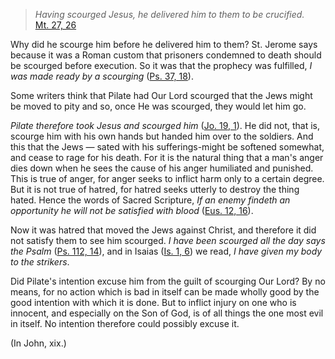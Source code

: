 
> _Having scourged Jesus, he delivered him to them to be crucified._  
[Mt. 27, 26](https://vulgata.online/bible/Mt.27?ed=DR2&vfn=DR2.Mt.27.26:vs)

Why did he scourge him before he delivered him to them? St. Jerome says because it was a Roman custom that prisoners condemned to death should be scourged before execution. So it was that the prophecy was fulfilled, _I was made ready by a scourging_ ([Ps. 37, 18](https://vulgata.online/bible/Ps.37?ed=DR2&vfn=DR2.Ps.37.18:vs)).

Some writers think that Pilate had Our Lord scourged that the Jews might be moved to pity and so, once He was scourged, they would let him go.

_Pilate therefore took Jesus and scourged him_ ([Jo. 19, 1](https://vulgata.online/bible/Jo.19?ed=DR2&vfn=DR2.Jo.19.1:vs)). He did not, that is, scourge him with his own hands but handed him over to the soldiers. And this that the Jews — sated with his sufferings-might be softened somewhat, and cease to rage for his death. For it is the natural thing that a man's anger dies down when he sees the cause of his anger humiliated and punished. This is true of anger, for anger seeks to inflict harm only to a certain degree. But it is not true of hatred, for hatred seeks utterly to destroy the thing hated. Hence the words of Sacred Scripture, _If an enemy findeth an opportunity he will not be satisfied with blood_ ([Eus. 12, 16](https://vulgata.online/bible/Eus.12?ed=DR2&vfn=DR2.Eus.12.16:vs)).

Now it was hatred that moved the Jews against Christ, and therefore it did not satisfy them to see him scourged. _I have been scourged all the day says the Psalm_ ([Ps. 112, 14](https://vulgata.online/bible/Ps.112?ed=DR2&vfn=DR2.Ps.112.14:vs)), and in Isaias ([Is. 1, 6](https://vulgata.online/bible/Is.1?ed=DR2&vfn=DR2.Is.1.6:vs)) we read, _I have given my body to the strikers_.

Did Pilate's intention excuse him from the guilt of scourging Our Lord? By no means, for no action which is bad in itself can be made wholly good by the good intention with which it is done. But to inflict injury on one who is innocent, and especially on the Son of God, is of all things the one most evil in itself. No intention therefore could possibly excuse it.

(In John, xix.)

